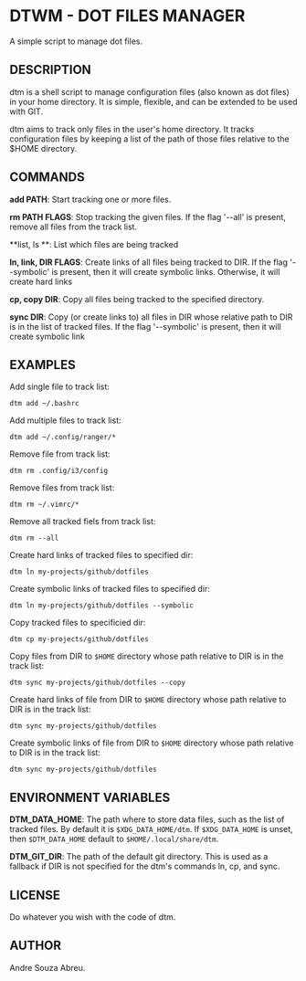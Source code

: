 # DTWM - DOT FILES MANAGER

A simple script to manage dot files.

## DESCRIPTION

dtm is a shell script to manage configuration files (also known as dot files) in your home directory. It is simple, flexible, and can be extended to be used with GIT.

dtm aims to track only files in the user's home directory. It tracks configuration files by keeping a list of the path of those files relative to the $HOME directory.

## COMMANDS

**add PATH**: Start tracking one or more files.

**rm PATH FLAGS**: Stop tracking the given files. If the flag '--all' is present, remove all files from the track list.

**list, ls **: List which files are being tracked

**ln, link, DIR FLAGS**: Create links of all files being tracked to DIR. If the flag '--symbolic' is present, then it will create symbolic links. Otherwise, it will create hard links

**cp, copy DIR**: Copy all files being tracked to the specified directory.

**sync DIR**: Copy (or create links to) all files in DIR whose relative path to DIR is in the list of tracked files. If the flag '--symbolic' is present, then it will create symbolic link

## EXAMPLES

Add single file to track list:

```
dtm add ~/.bashrc
```

Add multiple files to track list:

```
dtm add ~/.config/ranger/*
```

Remove file from track list:

```
dtm rm .config/i3/config
```

Remove files from track list:

```
dtm rm ~/.vimrc/*
```

Remove all tracked fiels from track list:

```
dtm rm --all
```

Create hard links of tracked files to specified dir:

```
dtm ln my-projects/github/dotfiles
```

Create symbolic links of tracked files to specified dir:

```
dtm ln my-projects/github/dotfiles --symbolic
```

Copy tracked files to specificied dir:

```
dtm cp my-projects/github/dotfiles
```

Copy files from DIR to `$HOME` directory whose path relative to DIR is in the track list:

```
dtm sync my-projects/github/dotfiles --copy
```

Create hard links of file from DIR to `$HOME` directory whose path relative to DIR is in the track list:

```
dtm sync my-projects/github/dotfiles 
```

Create symbolic links of file from DIR to `$HOME` directory whose path relative to DIR is in the track list:

```
dtm sync my-projects/github/dotfiles 
```

## ENVIRONMENT VARIABLES

**DTM_DATA_HOME**: The path where to store data files, such as the list of tracked files. By default it is `$XDG_DATA_HOME/dtm`. If `$XDG_DATA_HOME` is unset, then `$DTM_DATA_HOME` default to `$HOME/.local/share/dtm`.

**DTM_GIT_DIR**: The path of the default git directory. This is used as a fallback if DIR is not specified for the dtm's commands ln, cp, and sync.

## LICENSE

Do whatever you wish with the code of dtm.

## AUTHOR

Andre Souza Abreu.
